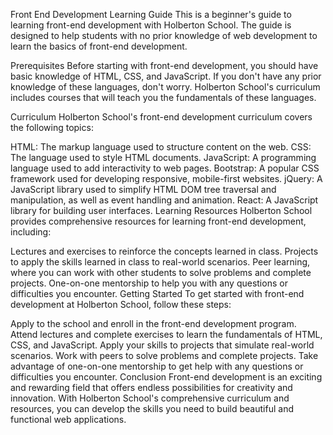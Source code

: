 Front End Development Learning Guide
This is a beginner's guide to learning front-end development with Holberton School. The guide is designed to help students with no prior knowledge of web development to learn the basics of front-end development.

Prerequisites
Before starting with front-end development, you should have basic knowledge of HTML, CSS, and JavaScript. If you don't have any prior knowledge of these languages, don't worry. Holberton School's curriculum includes courses that will teach you the fundamentals of these languages.

Curriculum
Holberton School's front-end development curriculum covers the following topics:

HTML: The markup language used to structure content on the web.
CSS: The language used to style HTML documents.
JavaScript: A programming language used to add interactivity to web pages.
Bootstrap: A popular CSS framework used for developing responsive, mobile-first websites.
jQuery: A JavaScript library used to simplify HTML DOM tree traversal and manipulation, as well as event handling and animation.
React: A JavaScript library for building user interfaces.
Learning Resources
Holberton School provides comprehensive resources for learning front-end development, including:

Lectures and exercises to reinforce the concepts learned in class.
Projects to apply the skills learned in class to real-world scenarios.
Peer learning, where you can work with other students to solve problems and complete projects.
One-on-one mentorship to help you with any questions or difficulties you encounter.
Getting Started
To get started with front-end development at Holberton School, follow these steps:

Apply to the school and enroll in the front-end development program.
Attend lectures and complete exercises to learn the fundamentals of HTML, CSS, and JavaScript.
Apply your skills to projects that simulate real-world scenarios.
Work with peers to solve problems and complete projects.
Take advantage of one-on-one mentorship to get help with any questions or difficulties you encounter.
Conclusion
Front-end development is an exciting and rewarding field that offers endless possibilities for creativity and innovation. With Holberton School's comprehensive curriculum and resources, you can develop the skills you need to build beautiful and functional web applications.
